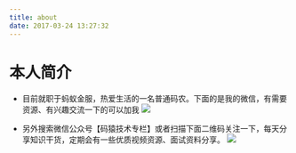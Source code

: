 ```yaml
---
title: about
date: 2017-03-24 13:27:32
---
```

# 本人简介
- 目前就职于蚂蚁金服，热爱生活的一名普通码农。下面的是我的微信，有需要资源、有兴趣交流一下的可以加我
![](https://gitee.com/chenjiabing666/Blog-file/raw/master/%E5%BE%AE%E4%BF%A1%E5%9B%BE%E7%89%87_20200310211704.jpg)


- 另外搜索微信公众号【码猿技术专栏】或者扫描下面二维码关注一下，每天分享知识干货，定期会有一些优质视频资源、面试资料分享。
![](https://gitee.com/chenjiabing666/Blog-file/raw/master/%E4%B8%83%E7%A7%92%E7%BC%96%E7%A8%8B.jpg)



